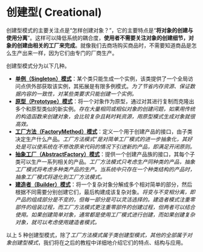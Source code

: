 # 创建型( Creational)

创建型模式的主要关注点是“怎样创建对象？”，它的主要特点是“**将对象的创建与使用分离**”。这样可以降低系统的耦合度，**使用者不需要关注对象的创建细节，对象的创建由相关的工厂来完成**。就像我们去商场购买商品时，不需要知道商品是怎么生产出来一样，因为它们由专门的厂商生产。

创建型模式分为以下几种。

- [**单例（Singleton）模式**](singleton.md)：某个类只能生成一个实例，该类提供了一个全局访问点供外部获取该实例，其拓展是有限多例模式。*为了节省内存资源、保证数据内容的一致性，对某些类要求只能创建一个实例。*
- [**原型（Prototype）模式**](prototype.md)：将一个对象作为原型，通过对其进行复制而克隆出多个和原型类似的新实例。*存在大量相同或相似对象的创建问题，如果用传统的构造函数来创建对象，会比较复杂且耗时耗资源，用原型模式生成对象就很高效。*
- **[工厂方法（FactoryMethod）模式](factory_method.md)**：定义一个用于创建产品的接口，由子类决定生产什么产品。*工厂方法模式”是对简单工厂模式的进一步抽象化，其好处是可以使系统在不修改原来代码的情况下引进新的产品，即满足开闭原则。*
- [**抽象工厂（AbstractFactory）模式**](abstract_factory.md)：提供一个创建产品族的接口，其每个子类可以生产一系列相关的产品。*工厂方法模式只考虑生产同种类的产品，抽象工厂模式将考虑多种类产品的生产。当系统中只存在一个种类结构的产品时，抽象工厂模式将退化到工厂方法模式。*
- [**建造者（Builder）模式**](builder.md)：将一个复杂对象分解成多个相对简单的部分，然后根据不同需要分别创建它们，最后构建成该复杂对象。*将变与不变相分离，即产品的组成部分是不变的，但每一部分是可以灵活选择的。建造者模式注重零部件的组装过程，而工厂方法模式更注重零部件的创建过程，但两者可以结合使用。如果创建简单对象，通常都是使用工厂模式进行创建，而如果创建复杂对象，就可以考虑使用建造者模式。*



以上 5 种创建型模式，除了*工厂方法模式属于类创建型模式，其他的全部属于对象创建型模式*，我们将在之后的教程中详细地介绍它们的特点、结构与应用。
